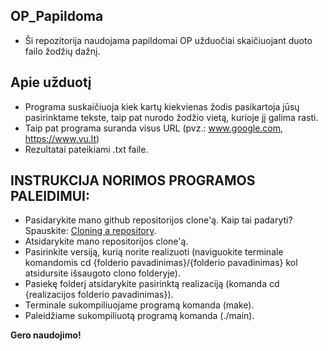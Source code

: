 ## OP_Papildoma
- Ši repozitorija naudojama papildomai OP užduočiai skaičiuojant duoto failo žodžių dažnį.

## Apie užduotį
- Programa suskaičiuoja kiek kartų kiekvienas žodis pasikartoja jūsų pasirinktame tekste, taip pat nurodo žodžio vietą, kurioje jį galima rasti.
- Taip pat programa suranda visus URL (pvz.: www.google.com, https://www.vu.lt)
- Rezultatai pateikiami .txt faile.


## INSTRUKCIJA NORIMOS PROGRAMOS PALEIDIMUI: 
- Pasidarykite mano github repositorijos clone'ą. Kaip tai padaryti? Spauskite: [Cloning a repository](https://docs.github.com/en/repositories/creating-and-managing-repositories/cloning-a-repository).
- Atsidarykite mano repositorijos clone'ą.
- Pasirinkite versiją, kurią norite realizuoti (naviguokite terminale komandomis cd {folderio pavadinimas}/{folderio pavadinimas} kol atsidursite išsaugoto clono folderyje).
- Pasiekę folderį atsidarykite pasirinktą realizaciją (komanda cd {realizacijos folderio pavadinimas}).
- Terminale sukompiliuojame programą komanda (make).
- Paleidžiame sukompiliuotą programą komanda (./main).

**Gero naudojimo!**
